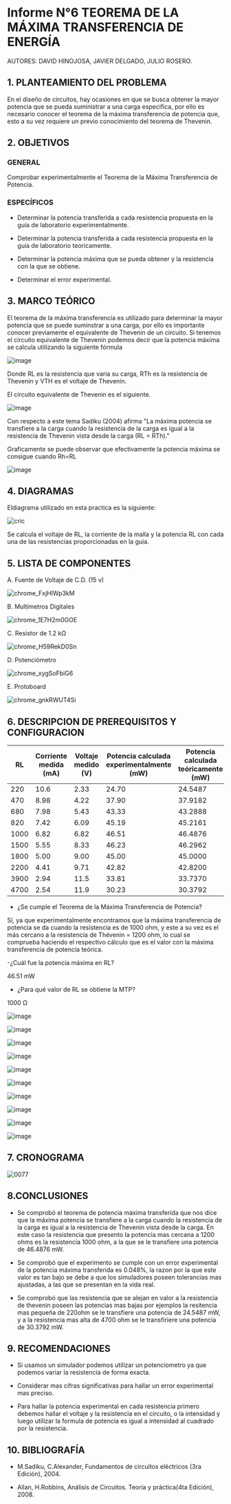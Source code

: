 # Informe N°6 TEOREMA DE LA MÁXIMA TRANSFERENCIA DE ENERGÍA

AUTORES: DAVID HINOJOSA,
         JAVIER DELGADO,
         JULIO ROSERO.

## 1. PLANTEAMIENTO DEL PROBLEMA

En el diseño de circuitos, hay ocasiones en que se busca obtener la mayor potencia que se pueda suministrar a una carga especifica, por ello es necesario conocer el teorema de la máxima transferencia de potencia que, esto a su vez requiere un previo conocimiento del teorema de Thevenin.

## 2. OBJETIVOS

### GENERAL

Comprobar experimentalmente el Teorema de la Máxima Transferencia de Potencia.

### ESPECÍFICOS

- Determinar la potencia transferida a cada resistencia propuesta en la guía de laboratorio experimentalmente.

- Determinar la potencia transferida a cada resistencia propuesta en la guía de laboratorio teoricamente.

- Determinar la potencia máxima que se pueda obtener y la resistencia con la que se obtiene.

- Determinar el error experimental.

## 3. MARCO TEÓRICO 

El teorema de la máxima transferencia es utilizado para determinar la mayor potencia que se puede suminstrar a una carga, por ello es importante conocer previamente el equivalente de Thevenin de un circuito. Si tenemos el circuito equivalente de Thevenin podemos decir que la potencia máxima se calcula utilizando la siguiente fórmula

![image](https://user-images.githubusercontent.com/64505672/87900613-8191d500-ca1a-11ea-9635-93fb1671e1ae.png)

Donde RL es la resistencia que varia su carga, RTh es la resistencia de Thevenin y VTH es el voltaje de Thevenin.

El circuito equivalente de Thevenin es el siguiente.

![image](https://user-images.githubusercontent.com/64505672/87901055-9d49ab00-ca1b-11ea-81b1-25c03cac7c4f.png)


Con respecto a este tema Sadiku (2004) afirma "La máxima potencia se transfiere a la carga cuando la resistencia de la carga es igual a la resistencia de Thevenin vista desde la carga (RL = RTh)."

Graficamente se puede observar que efectivamente la potencia máxima se consigue cuando Rh=RL

![image](https://user-images.githubusercontent.com/64505672/87901146-deda5600-ca1b-11ea-8f4c-22a40d6adc8f.png)

## 4. DIAGRAMAS
Eldiagrama utilizado en esta practica es la siguiente:

![cric](https://user-images.githubusercontent.com/64505672/88133948-f6931500-cba8-11ea-822a-1d88686627f6.PNG)

Se calcula el voltaje de RL, la corriente de la malla y la potencia RL con cada una de las resistencias proporcionadas en la guía. 

## 5. LISTA DE COMPONENTES
A. Fuente de Voltaje de C.D. (15 v)


![chrome_FxjHlWp3kM](https://user-images.githubusercontent.com/66037763/84236034-96df1f80-aabc-11ea-9159-3d2235bc315b.png)


B. Multímetros Digitales 

![chrome_1E7H2m0GOE](https://user-images.githubusercontent.com/66037763/84236069-a6f6ff00-aabc-11ea-90f8-49d128847e17.png)


C. Resistor de 1.2 kΩ


![chrome_H59RekD0Sn](https://user-images.githubusercontent.com/66037763/84236097-b4ac8480-aabc-11ea-88e9-0930cd8a6151.png)


D. Potenciómetro


![chrome_xygSoFbiG6](https://user-images.githubusercontent.com/66037763/87902277-cc155080-ca1e-11ea-9a3c-274ab920ae10.png)


E. Protoboard

![chrome_gnkRWUT4Si](https://user-images.githubusercontent.com/66037763/84236208-e9b8d700-aabc-11ea-9985-2e94ef9d6adb.png)


## 6. DESCRIPCION DE PREREQUISITOS Y CONFIGURACION


|   RL       | Corriente medida (mA) | Voltaje medido (V) | Potencia calculada experimentalmente (mW) | Potencia calculada teóricamente (mW)| 
|   ---      |       ---             |      ---           |                    ---                   |              ---                        | 
|     220    |        10.6               |     2.33       |                24.70                        |       24.5487                        |  
|     470    |        8.98               |     4.22       |                37.90                        |       37.9182                        |
|     680    |        7.98               |     5.43       |                43.33                        |       43.2888                        |
|     820    |        7.42               |     6.09       |                45.19                        |       45.2161                        | 
|     1000   |        6.82               |     6.82       |                46.51                        |       46.4876                        |
|     1500   |        5.55               |     8.33       |                46.23                        |       46.2962                        | 
|     1800   |        5.00               |     9.00       |                45.00                        |       45.0000                        | 
|     2200   |        4.41               |     9.71       |                42.82                        |       42.8200                        |
|     3900   |        2.94               |     11.5       |                33.81                        |       33.7370                        |
|     4700   |        2.54               |     11.9       |                30.23                        |       30.3792                        |


- ¿Se cumple el Teorema de la Máxima Transferencia de Potencia? 

Sí, ya que experimentalmente encontramos que la máxima transferencia de potencia se da cuando la resistencia es de 1000 ohm, y este a su vez es el más cercano a la resistencia de Thévenin = 1200 ohm, lo cual se comprueba haciendo el respectivo cálculo que es el valor con la máxima transferencia de potencia teórica.

-¿Cuál fue la potencia máxima en RL? 

46.51 mW
 
 - ¿Para qué valor de RL se obtiene la MTP?
 
 1000 Ω


![image](https://user-images.githubusercontent.com/66037763/88138593-9b1a5480-cbb3-11ea-863f-353b7b35dba3.png)


![image](https://user-images.githubusercontent.com/66037763/88138802-05cb9000-cbb4-11ea-832b-f1c8c2b21076.png)


![image](https://user-images.githubusercontent.com/66037763/88138822-11b75200-cbb4-11ea-90b0-b988835ca9d1.png)


![image](https://user-images.githubusercontent.com/66037763/88138855-209e0480-cbb4-11ea-945b-a31deb00998a.png)


![image](https://user-images.githubusercontent.com/66037763/88138881-2e538a00-cbb4-11ea-8b0a-22fe520a08e8.png)


![image](https://user-images.githubusercontent.com/66037763/88138907-41fef080-cbb4-11ea-820b-7041c7ef4567.png)


![image](https://user-images.githubusercontent.com/66037763/88138928-4deab280-cbb4-11ea-9ba5-2d9cc3900368.png)


![image](https://user-images.githubusercontent.com/66037763/88138967-61961900-cbb4-11ea-8bde-938d243a85cd.png)


![image](https://user-images.githubusercontent.com/66037763/88138991-6e1a7180-cbb4-11ea-9f9f-bb3a2179a3cc.png)


![image](https://user-images.githubusercontent.com/66037763/88139009-77a3d980-cbb4-11ea-9946-73e211ad5d6e.png)


## 7. CRONOGRAMA
![0077](https://user-images.githubusercontent.com/66037557/88135847-9bafec80-cbad-11ea-8ab6-2c567083c35e.png)



## 8.CONCLUSIONES
- Se  comprobó el teorema de potencia máxima transferida que nos dice que la máxima potencia se transfiere a la carga cuando la resistencia de la carga es igual a la resistencia de Thevenin vista desde la carga. En este caso la resistencia que presento la potencia mas cercana a 1200 ohms es la resistencia  1000 ohm, a la que se le transfiere una potencia de  46.4876 mW.

- Se comprobó que el  experimento se cumple con un error experimental de la potencia máxima transferida es 0.048%, la razon por la que este valor es tan bajo se debe a que los simuladores poseen tolerancias mas ajustadas, a las que se presentan en la vida real. 

- Se comprobó que las resistencia que se alejan en valor a la resistencia de thevenin poseen las potencias mas bajas por ejemplos la resitencia mas pequeña de 220ohm se le transfiere una potencia de 24.5487 mW, y a la resistencia mas alta de 4700 ohm se le transfiriere una potencia de 30.3792 mW.

## 9. RECOMENDACIONES
- Si usamos un simulador podemos utilizar un potenciometro ya que podemos variar la resistencia de forma exacta.

- Considerar mas cifras significativas para hallar un error experimental mas preciso.

- Para hallar la potencia experimental en cada resistencia primero debemos hallar el voltaje y la resistencia en el circuito, o la intensidad y luego utilizar la formula de potencia es igual a intensidad al cuadrado por la resistencia.

## 10. BIBLIOGRAFÍA

- M.Sadiku, C.Alexander, Fundamentos de circuitos eléctricos (3ra Edición), 2004.

- Allan, H.Robbins, Análisis de Circuitos. Teoría y práctica(4ta Edición), 2008.
